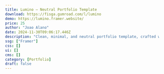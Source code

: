 ```yaml
---
title: Lumino — Neutral Portfolio Template
download: https://fisga.gumroad.com/l/lumino
demo: https://lumino.framer.website/
price: 25
author: "Joao Alano"
date: 2024-11-30T09:06:17.446Z
description: "Clean, minimal, and neutral portfolio template, crafted with a grid-based approach to the layout. The navigation system was designed to provide a sleek and smooth feeling when using the site."
ssg: ["Framer"]
css: []
ui: []
cms: []
category: [Portfolio]
draft: false
---
```

